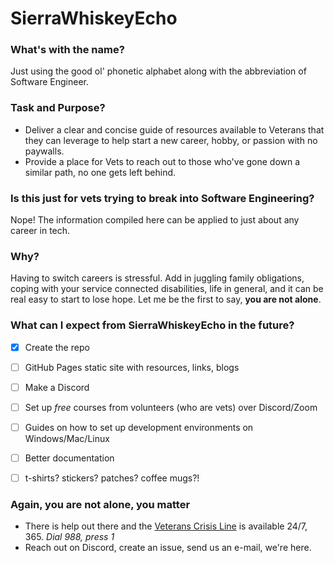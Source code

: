 # SierraWhiskeyEcho

### What's with the name?
Just using the good ol' phonetic alphabet along with the abbreviation of Software Engineer. 

### Task and Purpose?
- Deliver a clear and concise guide of resources available to Veterans that they can leverage to help start a new career, hobby, or passion with no paywalls.
- Provide a place for Vets to reach out to those who've gone down a similar path, no one gets left behind.

### Is this just for vets trying to break into Software Engineering?
Nope! The information compiled here can be applied to just about any career in tech.

### Why?
Having to switch careers is stressful. Add in juggling family obligations, coping with your service connected disabilities, life in general, and it can be real easy to start to lose hope. Let me be the first to say, **you are not alone**.

### What can I expect from SierraWhiskeyEcho in the future?
- [x] Create the repo
- [ ] GitHub Pages static site with resources, links, blogs
- [ ] Make a Discord
- [ ] Set up *free* courses from volunteers (who are vets) over Discord/Zoom
- [ ] Guides on how to set up development environments on Windows/Mac/Linux
- [ ] Better documentation
- [ ] t-shirts? stickers? patches? coffee mugs?!


### Again, you are not alone, you matter
- There is help out there and the [Veterans Crisis Line](https://www.veteranscrisisline.net/) is available 24/7, 365. *Dial 988, press 1*
- Reach out on Discord, create an issue, send us an e-mail, we're here.


